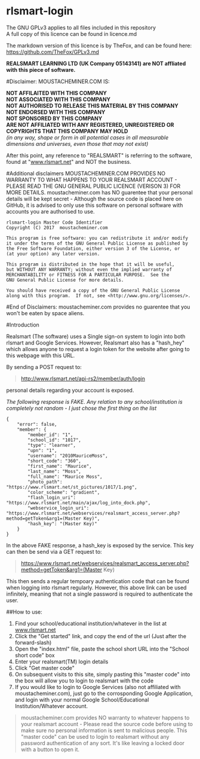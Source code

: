 # rlsmart-login

The GNU GPLv3 applies to all files included in this repository  
A full copy of this licence can be found in licence.md

The markdown version of this licence is by TheFox, and can be found here: https://github.com/TheFox/GPLv3.md

**REALSMART LEARNING LTD (UK Company 05143141) are NOT affliated with this piece of software.**

#Disclaimer:
MOUSTACHEMINER.COM IS:

**NOT AFFILAITED WITH THIS COMPANY**  
**NOT ASSOCIATED WITH THIS COMPANY**  
**NOT AUTHORISED TO RELEASE THIS MATERIAL BY THIS COMPANY**  
**NOT ENDORSED WITH THIS COMPANY**  
**NOT SPONSORED BY THIS COMPANY**  
**ARE NOT AFFILIATED WITH ANY REGISTERED, UNREGISTERED OR COPYRIGHTS THAT THIS COMPANY MAY HOLD**  
*(in any way, shape or form in all potential cases in all measurable dimensions and universes, even those that may not exist)*

After this point, any reference to "REALSMART" is referring to the software, found at "www.rlsmart.net" and NOT the business.

#Additional disclaimers
MOUSTACHEMINER.COM PROVIDES NO WARRANTY TO WHAT HAPPENS TO YOUR REALSMART ACCOUNT - PLEASE READ THE GNU GENERAL PUBLIC LICENCE (VERISON 3) FOR MORE DETAILS.
moustacheminer.com has NO guarentee that your personal details will be kept secret - Although the source code is placed here on GitHub, it is advised to only use this software on personal software with accounts you are authorised to use.

	rlsmart-login Master Code Identifier
	Copyright (C) 2017  moustacheminer.com
	
	This program is free software: you can redistribute it and/or modify
	it under the terms of the GNU General Public License as published by
	the Free Software Foundation, either version 3 of the License, or
	(at your option) any later version.
	
	This program is distributed in the hope that it will be useful,
	but WITHOUT ANY WARRANTY; without even the implied warranty of
	MERCHANTABILITY or FITNESS FOR A PARTICULAR PURPOSE.  See the
	GNU General Public License for more details.
	
	You should have received a copy of the GNU General Public License
	along with this program.  If not, see <http://www.gnu.org/licenses/>.
	
#End of Disclaimers:
moustacheminer.com provides no guarentee that you won't be eaten by space aliens.

#Introduction

Realsmart (The software) uses a Single sign-on system to login into both rlsmart and Google Services. However, Realsmart also has a "hash_hey" which allows anyone to request a login token for the website after going to this webpage with this URL.

By sending a POST request to:

>http://www.rlsmart.net/api-rs2/member/auth/login

personal details regarding your account is exposed.

*The following response is FAKE. Any relation to any school/institution is completely not random - I just chose the first thing on the list*

	{
		"error": false,
		"member": {
			"member_id": "1",
			"school_id": "1017",
			"type": "learner",
			"upn": "1",
			"username": "2010MauriceMoss",
			"short_code": "360",
			"first_name": "Maurice",
			"last_name": "Moss",
			"full_name": "Maurice Moss",
			"photo_path": "https://www.rlsmart.net/st_pictures/1017/1.png",
			"color_scheme": "gradient",
			"flash_login_uri": "https://www.rlsmart.net/main/ajax/log_into_dock.php",
			"webservice_login_uri": "https://www.rlsmart.net/webservices/realsmart_access_server.php?method=getToken&arg1=(Master Key)",
			"hash_key": "(Master Key)"
		}
	}
	
In the above FAKE response, a hash_key is exposed by the service. This key can then be send via a GET request to:

>https://www.rlsmart.net/webservices/realsmart_access_server.php?method=getToken&arg1=(Master Key)

This then sends a regular tempoary authentication code that can be found when logging into rlsmart regularly. However, this above link can be used infinitely, meaning that not a single password is required to authenticate the user.

##How to use:
1. Find your school/educational institution/whatever in the list at www.rlsmart.net
2. Click the "Get started" link, and copy the end of the url (Just after the forward-slash)
3. Open the "index.html" file, paste the school short URL into the "School short code" box
4. Enter your realsmart(TM) login details
5. Click "Get master code"
6. On subsequent visits to this site, simply pasting this "master code" into the box will allow you to login to realsmart with the code
7. If you would like to login to Google Services (also not affiliated with moustacheminer.com), just go to the corrosponding Google Application, and login with your normal Google School/Educational Institution/Whatever account.

> moustacheminer.com provides NO warranty to whatever happens to your realsmart account - Please read the source code before using to make sure no personal information is sent to malicious people.
> This "master code" can be used to login to realsmart without any password authentication of any sort. It's like leaving a locked door with a button to open it.
